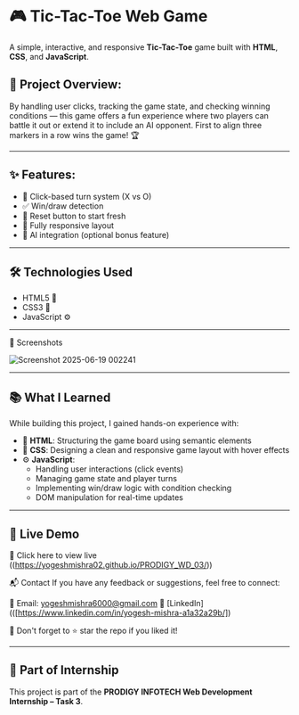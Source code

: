 # 🎮 Tic-Tac-Toe Web Game

A simple, interactive, and responsive **Tic-Tac-Toe** game built with **HTML**, **CSS**, and **JavaScript**.

## 🧠 Project Overview:
By handling user clicks, tracking the game state, and checking winning conditions — this game offers a fun experience where two players can battle it out or extend it to include an AI opponent. First to align three markers in a row wins the game! 🏆

---

## ✨ Features:
- 🔘 Click-based turn system (X vs O)
- ✅ Win/draw detection
- 🔁 Reset button to start fresh
- 📱 Fully responsive layout
- 🤖 AI integration (optional bonus feature)

---

## 🛠️ Technologies Used
- HTML5 📄
- CSS3 🎨
- JavaScript ⚙️

---

📸 Screenshots


![Screenshot 2025-06-19 002241](https://github.com/user-attachments/assets/2f00e01f-2b29-4e2f-8c00-03910f70ee6d)


---

## 📚 What I Learned

While building this project, I gained hands-on experience with:

- 🧱 **HTML**: Structuring the game board using semantic elements
- 🎨 **CSS**: Designing a clean and responsive game layout with hover effects
- ⚙️ **JavaScript**: 
  - Handling user interactions (click events)
  - Managing game state and player turns
  - Implementing win/draw logic with condition checking
  - DOM manipulation for real-time updates

---
 
 ## 📲 Live Demo
🔗 Click here to view live ((https://yogeshmishra02.github.io/PRODIGY_WD_03/))

📬 Contact
If you have any feedback or suggestions, feel free to connect:

📧 Email: yogeshmishra6000@gmail.com
💼 [LinkedIn](([https://www.linkedin.com/in/yogesh-mishra-a1a32a29b/])

🌟 Don't forget to ⭐ star the repo if you liked it!

---

## 📁 Part of Internship
This project is part of the **PRODIGY INFOTECH Web Development Internship – Task 3**.

